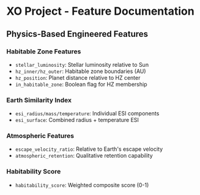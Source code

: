 # XO Project - Feature Documentation

## Physics-Based Engineered Features

### Habitable Zone Features
- `stellar_luminosity`: Stellar luminosity relative to Sun
- `hz_inner/hz_outer`: Habitable zone boundaries (AU)
- `hz_position`: Planet distance relative to HZ center
- `in_habitable_zone`: Boolean flag for HZ membership

### Earth Similarity Index
- `esi_radius/mass/temperature`: Individual ESI components
- `esi_surface`: Combined radius + temperature ESI

### Atmospheric Features
- `escape_velocity_ratio`: Relative to Earth's escape velocity
- `atmospheric_retention`: Qualitative retention capability

### Habitability Score
- `habitability_score`: Weighted composite score (0-1)
